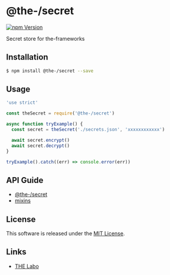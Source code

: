 @the-/secret
==========

<!---
This file is generated by the-tmpl. Do not update manually.
--->

<!-- Badge Start -->
<a name="badges"></a>

[![npm Version][bd_npm_shield_url]][bd_npm_url]

[bd_repo_url]: https://github.com/the-labo/the-secret
[bd_travis_url]: http://travis-ci.org/the-labo/the-secret
[bd_travis_shield_url]: http://img.shields.io/travis/the-labo/the-secret.svg?style=flat
[bd_travis_com_url]: http://travis-ci.com/the-labo/the-secret
[bd_travis_com_shield_url]: https://api.travis-ci.com/the-labo/the-secret.svg?token=
[bd_license_url]: https://github.com/the-labo/the-secret/blob/master/LICENSE
[bd_npm_url]: http://www.npmjs.org/package/@the-/secret
[bd_npm_shield_url]: http://img.shields.io/npm/v/@the-/secret.svg?style=flat
[bd_standard_url]: http://standardjs.com/
[bd_standard_shield_url]: https://img.shields.io/badge/code%20style-standard-brightgreen.svg

<!-- Badge End -->


<!-- Description Start -->
<a name="description"></a>

Secret store for the-frameworks

<!-- Description End -->


<!-- Overview Start -->
<a name="overview"></a>



<!-- Overview End -->


<!-- Sections Start -->
<a name="sections"></a>

<!-- Section from "doc/readme/01.Installation.md.hbs" Start -->

<a name="section-doc-readme-01-installation-md"></a>

Installation
-----

```bash
$ npm install @the-/secret --save
```


<!-- Section from "doc/readme/01.Installation.md.hbs" End -->

<!-- Section from "doc/readme/02.Usage.md.hbs" Start -->

<a name="section-doc-readme-02-usage-md"></a>

Usage
---------

```javascript
'use strict'

const theSecret = require('@the-/secret')

async function tryExample() {
  const secret = theSecret('./secrets.json', 'xxxxxxxxxxxx')

  await secret.encrypt()
  await secret.decrypt()
}

tryExample().catch((err) => console.error(err))

```


<!-- Section from "doc/readme/02.Usage.md.hbs" End -->

<!-- Section from "doc/readme/03.API.md.hbs" Start -->

<a name="section-doc-readme-03-api-md"></a>

## API Guide

- [@the-/secret](./doc/api/api.md#module_@the-/secret)
- [mixins](./doc/api/api.md#module_mixins)


<!-- Section from "doc/readme/03.API.md.hbs" End -->


<!-- Sections Start -->


<!-- LICENSE Start -->
<a name="license"></a>

License
-------
This software is released under the [MIT License](https://github.com/the-labo/the-secret/blob/master/LICENSE).

<!-- LICENSE End -->


<!-- Links Start -->
<a name="links"></a>

Links
------

+ [THE Labo][the_labo_url]

[the_labo_url]: https://github.com/the-labo

<!-- Links End -->
